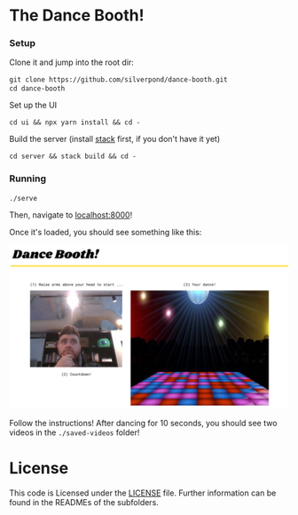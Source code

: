# The Dance Booth! 

### Setup

Clone it and jump into the root dir:

```
git clone https://github.com/silverpond/dance-booth.git
cd dance-booth
```

Set up the UI

```
cd ui && npx yarn install && cd -
```

Build the server (install [stack](https://docs.haskellstack.org/en/stable/README/) first,
if you don't have it yet)

```
cd server && stack build && cd -
```

### Running

```
./serve
```

Then, navigate to [localhost:8000](http://localhost:8000)!

Once it's loaded, you should see something like this:

![](images/ui.jpg)

Follow the instructions! After dancing for 10 seconds, you should see two
videos in the `./saved-videos` folder!


# License

This code is Licensed under the [LICENSE](LICENSE) file. Further information
can be found in the READMEs of the subfolders.
